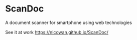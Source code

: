 # ScanDoc
A document scanner for smartphone using web technologies

See it at work https://nicowan.github.io/ScanDoc/